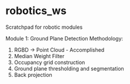 # robotics_ws
Scratchpad for robotic modules

Module 1: Ground Plane Detection
Methodology:
1. RGBD -> Point Cloud - Accomplished
2. Median Weight Filter
3. Occupancy grid construction
4. Ground plane thresholding and segmentation
5. Back projection
